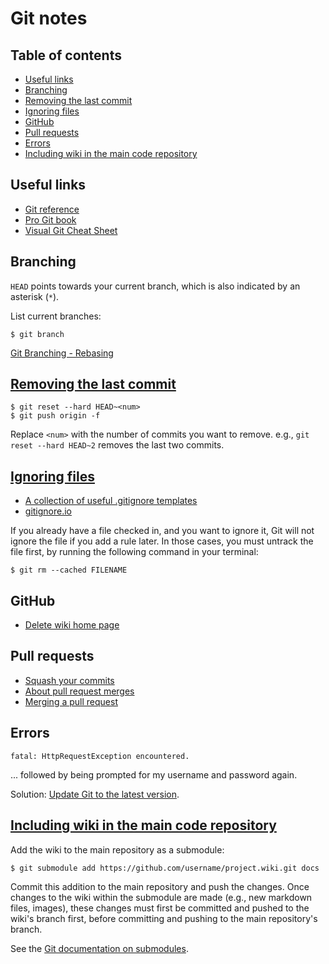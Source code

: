 # Git notes <!-- omit in toc -->

## Table of contents <!-- omit in toc -->

- [Useful links](#useful-links)
- [Branching](#branching)
- [Removing the last commit](#removing-the-last-commit)
- [Ignoring files](#ignoring-files)
- [GitHub](#github)
- [Pull requests](#pull-requests)
- [Errors](#errors)
- [Including wiki in the main code repository](#including-wiki-in-the-main-code-repository)

## Useful links

* [Git reference](https://git-scm.com/docs)
* [Pro Git book](https://git-scm.com/book/en/v2)
* [Visual Git Cheat Sheet](http://ndpsoftware.com/git-cheatsheet.html)

## Branching

`HEAD` points towards your current branch, which is also indicated by an asterisk (`*`).

List current branches:

```shell
$ git branch
```

[Git Branching - Rebasing](https://git-scm.com/book/en/v2/Git-Branching-Rebasing)

## [Removing the last commit](https://gist.github.com/CrookedNumber/8964442)

```shell
$ git reset --hard HEAD~<num> 
$ git push origin -f
```
Replace `<num>` with the number of commits you want to remove. e.g., `git reset --hard HEAD~2` removes the last two commits.

## [Ignoring files](https://help.github.com/en/articles/ignoring-files)

* [A collection of useful .gitignore templates](https://github.com/github/gitignore)
* [gitignore.io](https://www.gitignore.io/)

If you already have a file checked in, and you want to ignore it, Git will not ignore the file if you add a rule later. In those cases, you must untrack the file first, by running the following command in your terminal:

```shell
$ git rm --cached FILENAME
```

## GitHub

* [Delete wiki home page](https://stackoverflow.com/a/42653762/4573584)

## Pull requests

* [Squash your commits](https://github.blog/2016-04-01-squash-your-commits/)
* [About pull request merges](https://help.github.com/en/articles/about-pull-request-merges)
* [Merging a pull request](https://help.github.com/en/articles/merging-a-pull-request)

## Errors

```shell
fatal: HttpRequestException encountered.
```

... followed by being prompted for my username and password again.

Solution: [Update Git to the latest version](https://stackoverflow.com/a/49109825/4573584).

## [Including wiki in the main code repository](https://brendancleary.com/2013/03/08/including-a-github-wiki-in-a-repository-as-a-submodule/)

Add the wiki to the main repository as a submodule:

```shell
$ git submodule add https://github.com/username/project.wiki.git docs
```

Commit this addition to the main repository and push the changes. Once changes to the wiki within the submodule are made (e.g., new markdown files, images), these changes must first be committed and pushed to the wiki's branch first, before committing and pushing to the main repository's branch. 

See the [Git documentation on submodules](https://git-scm.com/book/en/v2/Git-Tools-Submodules).